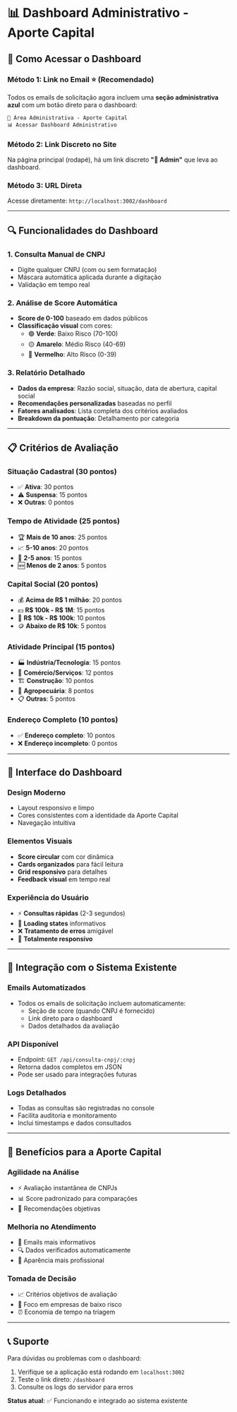 # 📊 Dashboard Administrativo - Aporte Capital

## 🎯 Como Acessar o Dashboard

### **Método 1: Link no Email** ⭐ (Recomendado)
Todos os emails de solicitação agora incluem uma **seção administrativa azul** com um botão direto para o dashboard:

```
🔧 Área Administrativa - Aporte Capital
📊 Acessar Dashboard Administrativo
```

### **Método 2: Link Discreto no Site**
Na página principal (rodapé), há um link discreto **"🔧 Admin"** que leva ao dashboard.

### **Método 3: URL Direta**
Acesse diretamente: `http://localhost:3002/dashboard`

---

## 🔍 Funcionalidades do Dashboard

### **1. Consulta Manual de CNPJ**
- Digite qualquer CNPJ (com ou sem formatação)
- Máscara automática aplicada durante a digitação
- Validação em tempo real

### **2. Análise de Score Automática**
- **Score de 0-100** baseado em dados públicos
- **Classificação visual** com cores:
  - 🟢 **Verde**: Baixo Risco (70-100)
  - 🟡 **Amarelo**: Médio Risco (40-69)
  - 🔴 **Vermelho**: Alto Risco (0-39)

### **3. Relatório Detalhado**
- **Dados da empresa**: Razão social, situação, data de abertura, capital social
- **Recomendações personalizadas** baseadas no perfil
- **Fatores analisados**: Lista completa dos critérios avaliados
- **Breakdown da pontuação**: Detalhamento por categoria

---

## 📋 Critérios de Avaliação

### **Situação Cadastral** (30 pontos)
- ✅ **Ativa**: 30 pontos
- ⚠️ **Suspensa**: 15 pontos
- ❌ **Outras**: 0 pontos

### **Tempo de Atividade** (25 pontos)
- 🏆 **Mais de 10 anos**: 25 pontos
- 📈 **5-10 anos**: 20 pontos
- 🌱 **2-5 anos**: 15 pontos
- 🆕 **Menos de 2 anos**: 5 pontos

### **Capital Social** (20 pontos)
- 💰 **Acima de R$ 1 milhão**: 20 pontos
- 💵 **R$ 100k - R$ 1M**: 15 pontos
- 💸 **R$ 10k - R$ 100k**: 10 pontos
- 🪙 **Abaixo de R$ 10k**: 5 pontos

### **Atividade Principal** (15 pontos)
- 🏭 **Indústria/Tecnologia**: 15 pontos
- 🏪 **Comércio/Serviços**: 12 pontos
- 🏗️ **Construção**: 10 pontos
- 🌾 **Agropecuária**: 8 pontos
- 📋 **Outras**: 5 pontos

### **Endereço Completo** (10 pontos)
- ✅ **Endereço completo**: 10 pontos
- ❌ **Endereço incompleto**: 0 pontos

---

## 🎨 Interface do Dashboard

### **Design Moderno**
- Layout responsivo e limpo
- Cores consistentes com a identidade da Aporte Capital
- Navegação intuitiva

### **Elementos Visuais**
- **Score circular** com cor dinâmica
- **Cards organizados** para fácil leitura
- **Grid responsivo** para detalhes
- **Feedback visual** em tempo real

### **Experiência do Usuário**
- ⚡ **Consultas rápidas** (2-3 segundos)
- 🔄 **Loading states** informativos
- ❌ **Tratamento de erros** amigável
- 📱 **Totalmente responsivo**

---

## 🔧 Integração com o Sistema Existente

### **Emails Automatizados**
- Todos os emails de solicitação incluem automaticamente:
  - Seção de score (quando CNPJ é fornecido)
  - Link direto para o dashboard
  - Dados detalhados da avaliação

### **API Disponível**
- Endpoint: `GET /api/consulta-cnpj/:cnpj`
- Retorna dados completos em JSON
- Pode ser usado para integrações futuras

### **Logs Detalhados**
- Todas as consultas são registradas no console
- Facilita auditoria e monitoramento
- Inclui timestamps e dados consultados

---

## 🚀 Benefícios para a Aporte Capital

### **Agilidade na Análise**
- ⚡ Avaliação instantânea de CNPJs
- 📊 Score padronizado para comparações
- 🎯 Recomendações objetivas

### **Melhoria no Atendimento**
- 📧 Emails mais informativos
- 🔍 Dados verificados automaticamente
- 💼 Aparência mais profissional

### **Tomada de Decisão**
- 📈 Critérios objetivos de avaliação
- 🎯 Foco em empresas de baixo risco
- ⏰ Economia de tempo na triagem

---

## 📞 Suporte

Para dúvidas ou problemas com o dashboard:
1. Verifique se a aplicação está rodando em `localhost:3002`
2. Teste o link direto: `/dashboard`
3. Consulte os logs do servidor para erros

**Status atual**: ✅ Funcionando e integrado ao sistema existente